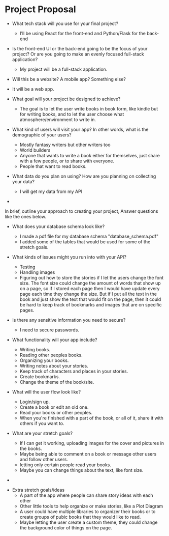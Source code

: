 # **Project Proposal**

* What tech stack will you use for your final project?
	 * I’ll be using React for the front-end and Python/Flask for the back-end

* Is the front-end UI or the back-end going to be the focus of your project? Or are you going to make an evenly focused full-stack application?
	* My project will be a full-stack application.

* Will this be a website? A mobile app? Something else?
 * It will be a web app.

* What goal will your project be designed to achieve?

	* The goal is to let the user write books in book form, like kindle but for writing books, and to let the user choose what atmosphere/environment to write in.

* What kind of users will visit your app? In other words, what is the demographic of your users?

	*  Mostly fantasy writers but other writers too
	*  World builders
	*  Anyone that wants to write a book either for themselves, just share with a few people, or to share with everyone.
	*    People that want to read books.

* What data do you plan on using? How are you planning on collecting your data?
	*  I will get my data from my API

-
 In brief, outline your approach to creating your project, Answer questions like the ones below.

* What does your database schema look like?
	* I made a pdf file for my database schema "database_schema.pdf"
	* I added some of the tables that would be used for some of the stretch goals.

* What kinds of issues might you run into with your API?
	* Testing
	* Handling images
	* Figuring out how to store the stories if I let the users change the font size. The font size could change the amount of words that show up on a page, so if I stored each page then I would have update every page each time they change the size. But if I put all the text in the book and just show the text that would fit on the page, then it could be hard to keep track of bookmarks and images that are on specific pages.

* Is there any sensitive information you need to secure?
	* I need to secure passwords.

* What functionality will your app include?
	* Writing books.
	* Reading other peoples books.
	* Organizing your books.
	* Writing notes about your stories.
	* Keep track of characters and places in your stories.
	* Create bookmarks.
	* Change the theme of the book/site.

* What will the user flow look like?
	* Login/sign up.
	* Create a book or edit an old one.
	* Read your books or other peoples.
	* When you're finished with a part of the book, or all of it, share it with others if you want to.


* What are your stretch goals?
 	* If I can get it working, uploading images for the cover and pictures in the books.
 	* Maybe being able to comment on a book or message other users and follow other users.
 	* letting only certain people read your books.
 	* Maybe you can change things about the text, like font size.

 -
* Extra stretch goals/ideas
 	* A part of the app where people can share story ideas with each other
 	* Other little tools to help organize or make stories, like a Plot Diagram
 	* A user could have multiple libraries to organizer their books or to create groups of pubic books that they would like to read.
 	* Maybe letting the user create a custom theme, they could change the background color of things on the page.
